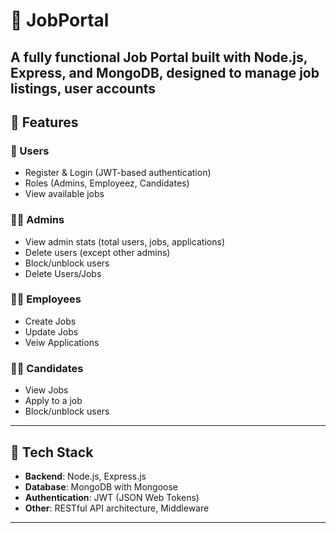 # 💼 JobPortal

A fully functional Job Portal built with **Node.js**, **Express**, and **MongoDB**, designed to manage job listings, user accounts
---

## 🚀 Features

### 👤 Users
- Register & Login (JWT-based authentication)
- Roles (Admins, Employeez, Candidates)
- View available jobs
  
### 🧑‍💼 Admins
- View admin stats (total users, jobs, applications)
- Delete users (except other admins)
- Block/unblock users
- Delete Users/Jobs

### 🧑‍💼 Employees
- Create Jobs
- Update Jobs
- Veiw Applications

### 🧑‍💼 Candidates
- View Jobs
- Apply to a job
- Block/unblock users


---

## 🔧 Tech Stack

- **Backend**: Node.js, Express.js
- **Database**: MongoDB with Mongoose
- **Authentication**: JWT (JSON Web Tokens)
- **Other**: RESTful API architecture, Middleware

---


